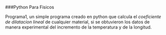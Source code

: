 ###Python Para Fisicos

Programa1, un simple programa creado en python que calcula el *coeficiente de dilatacion lineal* de cualquier material, si se obtuvieron los datos de manera experimental del incremento de la temperatura y de la longitud.